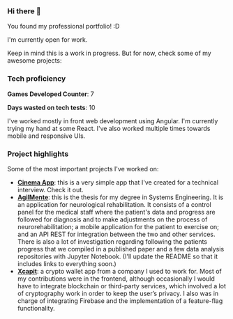### Hi there 👋

You found my professional portfolio! :D 

I'm currently open for work.

Keep in mind this is a work in progress. But for now, check some of my awesome projects:

### Tech proficiency

**Games Developed Counter**: 7

**Days wasted on tech tests**: 10

I've worked mostly in front web development using Angular. I'm currently trying my hand at some React. I've also worked multiple times towards mobile and responsive UIs.

### Project highlights

Some of the most important projects I've worked on:

- **[Cinema App](https://github.com/fefu-marquez/cinema-app)**: this is a very simple app that I've created for a technical interview. Check it out.
- **[AgilMente](https://github.com/Ultimo-Momento-Responsable/agilmente)**: this is the thesis for my degree in Systems Engineering. It is an application for neurological rehabilitation. It consists of a control panel for the medical staff where the patient's data and progress are followed for diagnosis and to make adjustments on the process of neurorehabilitation; a mobile application for the patient to exercise on; and an API REST for integration between the two and other services. There is also a lot of investigation regarding following the patients progress that we compiled in a published paper and a few data analysis repositories with Jupyter Notebook. (I'll update the README so that it includes links to everything soon.)
- **[Xcapit](https://gitlab.com/xcapit-foss/app)**: a crypto wallet app from a company I used to work for. Most of my contributions were in the frontend, although occasionally I would have to integrate blockchain or third-party services, which involved a lot of cryptography work in order to keep the user’s privacy. I also was in charge of integrating Firebase and the implementation of a feature-flag functionality.


<!--
**fefu-marquez/fefu-marquez** is a ✨ _special_ ✨ repository because its `README.md` (this file) appears on your GitHub profile.

Here are some ideas to get you started:

- 🔭 I’m currently working on ...
- 🌱 I’m currently learning ...
- 👯 I’m looking to collaborate on ...
- 🤔 I’m looking for help with ...
- 💬 Ask me about ...
- 📫 How to reach me: ...
- 😄 Pronouns: ...
- ⚡ Fun fact: ...
-->
